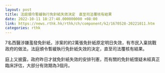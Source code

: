 ```yaml
---
layout: post
title: 法庭頒令暫緩執行免針紙失效決定　直至司法覆核有結果
date: 2022-10-11 18:27:48.000000000 +08:00
link: https://news.rthk.hk/rthk/ch/component/k2/1670528-20221011.htm
categories: rthk
---
```


7名西醫涉嫌濫發免針紙，涉案的約2萬張免針紙原定明日失效，有市民入稟挑戰政府的做法，法庭頒令暫緩執行免針紙失效的決定，直至司法覆核有結果。

庭上又披露，政府昨日才就免針紙失效的安排刊憲，而有關的免針紙懷疑未經真正臨床評估，大部分有效期為3個月。
